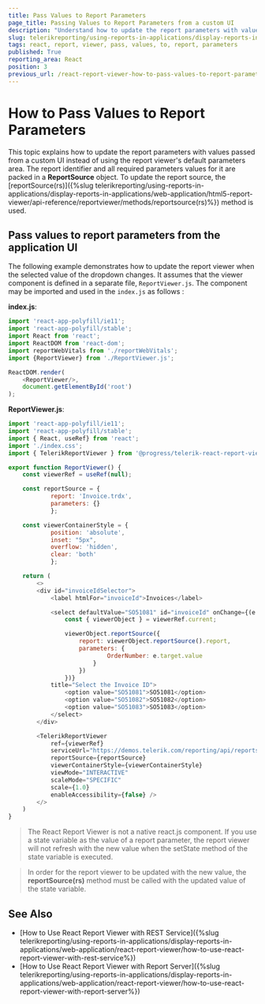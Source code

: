```yaml
---
title: Pass Values to Report Parameters
page_title: Passing Values to Report Parameters from a custom UI
description: "Understand how to update the report parameters with values passed from a custom UI instead of using the report viewer's default parameters area, using the provided code snippets."
slug: telerikreporting/using-reports-in-applications/display-reports-in-applications/web-application/react-report-viewer/customizing/how-to-pass-values-to-report-parameters
tags: react, report, viewer, pass, values, to, report, parameters
published: True
reporting_area: React
position: 3
previous_url: /react-report-viewer-how-to-pass-values-to-report-parameters
---
```


# How to Pass Values to Report Parameters

This topic explains how to update the report parameters with values passed from a custom UI instead of using the report viewer's default parameters area.
The report identifier and all required parameters values for it are packed in a **ReportSource** object.
To update the report source, the [reportSource(rs)]({%slug telerikreporting/using-reports-in-applications/display-reports-in-applications/web-application/html5-report-viewer/api-reference/reportviewer/methods/reportsource(rs)%}) method is used.

## Pass values to report parameters from the application UI

The following example demonstrates how to update the report viewer when the selected value of the dropdown changes. It assumes that the viewer component is defined in a separate file, `ReportViewer.js`. The component may be imported and used in the `index.js` as follows :

**index.js**:

```JavaScript
import 'react-app-polyfill/ie11';
import 'react-app-polyfill/stable';
import React from 'react';
import ReactDOM from 'react-dom';
import reportWebVitals from './reportWebVitals';
import {ReportViewer} from './ReportViewer.js';

ReactDOM.render(
	<ReportViewer/>,
	document.getElementById('root')
);
```

**ReportViewer.js**:

```JavaScript
import 'react-app-polyfill/ie11';
import 'react-app-polyfill/stable';
import { React, useRef} from 'react';
import './index.css';
import { TelerikReportViewer } from '@progress/telerik-react-report-viewer'

export function ReportViewer() {
	const viewerRef = useRef(null);

	const reportSource = {
			report: 'Invoice.trdx',
			parameters: {}
			};

	const viewerContainerStyle = {
			position: 'absolute',
			inset: "5px",
			overflow: 'hidden',
			clear: 'both'
			};

	return (
		<>
		<div id="invoiceIdSelector">
			<label htmlFor="invoiceId">Invoices</label>

			<select defaultValue="SO51081" id="invoiceId" onChange={(e => {
				const { viewerObject } = viewerRef.current;

				viewerObject.reportSource({
					report: viewerObject.reportSource().report,
					parameters: {
							OrderNumber: e.target.value
						}
					})
				})}
			title="Select the Invoice ID">
				<option value="SO51081">SO51081</option>
				<option value="SO51082">SO51082</option>
				<option value="SO51083">SO51083</option>
			</select>
		</div>

		<TelerikReportViewer
			ref={viewerRef}
			serviceUrl="https://demos.telerik.com/reporting/api/reports/"
			reportSource={reportSource}
			viewerContainerStyle={viewerContainerStyle}
			viewMode="INTERACTIVE"
			scaleMode="SPECIFIC"
			scale={1.0}
			enableAccessibility={false} />
		</>
	)
}
```

> The React Report Viewer is not a native react.js component. If you use a state variable as the value of a report parameter, the report viewer will not refresh with the new value when the setState method of the state variable is executed.

> In order for the report viewer to be updated with the new value, the **reportSource(rs)** method must be called with the updated value of the state variable.

## See Also

- [How to Use React Report Viewer with REST Service]({%slug telerikreporting/using-reports-in-applications/display-reports-in-applications/web-application/react-report-viewer/how-to-use-react-report-viewer-with-rest-service%})
- [How to Use React Report Viewer with Report Server]({%slug telerikreporting/using-reports-in-applications/display-reports-in-applications/web-application/react-report-viewer/how-to-use-react-report-viewer-with-report-server%})
